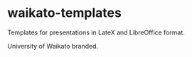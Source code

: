waikato-templates
=================

Templates for presentations in LateX and LibreOffice format.

University of Waikato branded.

